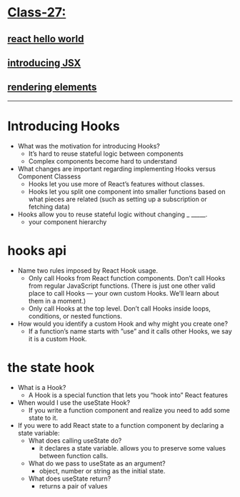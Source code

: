 # [Class-27:](/README.md)


## [react hello world](https://reactjs.org/docs/hooks-intro.html#motivation)
## [introducing JSX](https://reactjs.org/docs/hooks-overview.html)
## [rendering elements](https://reactjs.org/docs/hooks-state.html)
<hr>



# Introducing Hooks

- What was the motivation for introducing Hooks?
  - It’s hard to reuse stateful logic between components
  - Complex components become hard to understand
- What changes are important regarding implementing Hooks versus Component Classess
  - Hooks let you use more of React’s features without classes.
  - Hooks let you split one component into smaller functions based on what pieces are related (such as setting up a subscription or fetching data)
- Hooks allow you to reuse stateful logic without changing _ _____.
  - your component hierarchy

# hooks api

- Name two rules imposed by React Hook usage.
  - Only call Hooks from React function components. Don’t call Hooks from regular JavaScript functions. (There is just one other valid place to call Hooks — your own custom Hooks. We’ll learn about them in a moment.)
  - Only call Hooks at the top level. Don’t call Hooks inside loops, conditions, or nested functions.
- How would you identify a custom Hook and why might you create one?
  - If a function’s name starts with ”use” and it calls other Hooks, we say it is a custom Hook. 

# the state hook

- What is a Hook?
  - A Hook is a special function that lets you “hook into” React features
- When would I use the useState Hook?
  - If you write a function component and realize you need to add some state to it.
- If you were to add React state to a function component by declaring a state variable:
    - What does calling useState do?
      - it declares a state variable. allows you to preserve some values between function calls.
    - What do we pass to useState as an argument?
      - object, number or string as the initial state. 
    - What does useState return?
      - returns a pair of values
